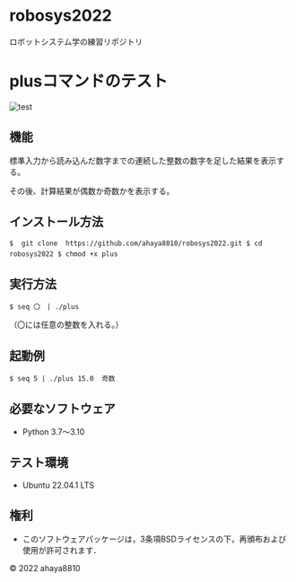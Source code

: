 # robosys2022
 
ロボットシステム学の練習リポジトリ

# plusコマンドのテスト

![test](https://github.com/ahaya8810/robosys2022/actions/workflows/test.yml/badge.svg)

## 機能

標準入力から読み込んだ数字までの連続した整数の数字を足した結果を表示する。

その後、計算結果が偶数か奇数かを表示する。


## インストール方法

``
$  git clone  https://github.com/ahaya8810/robosys2022.git
$ cd robosys2022
$ chmod +x plus 　
``
　　　　　　　　　　　　　　　　　　　　　　　　　　　　　　　　　　　　　　　　　　　　　
## 実行方法

``
$ seq 〇　| ./plus   
``
   
（〇には任意の整数を入れる。）

## 起動例

``
$ seq 5 | ./plus
15.0 
奇数
``

## 必要なソフトウェア
* Python 3.7〜3.10

## テスト環境
* Ubuntu 22.04.1 LTS

## 権利

* このソフトウェアパッケージは，3条項BSDライセンスの下，再頒布および使用が許可されます．

© 2022 ahaya8810

